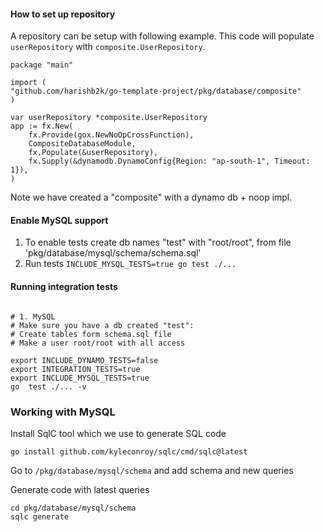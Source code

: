 #### How to set up repository

A repository can be setup with following example. This code will populate ```userRepository``` with
```composite.UserRepository```.

```golang
package "main"

import (
"github.com/harishb2k/go-template-project/pkg/database/composite"
)

var userRepository *composite.UserRepository
app := fx.New(
    fx.Provide(gox.NewNoOpCrossFunction),
    CompositeDatabaseModule,
    fx.Populate(&userRepository),
    fx.Supply(&dynamodb.DynamoConfig{Region: "ap-south-1", Timeout: 1}),
)
```

Note we have created a "composite" with a dynamo db + noop impl.

#### Enable MySQL support

1. To enable tests create db names "test" with "root/root", from file 'pkg/database/mysql/schema/schema.sql'
2. Run tests ```INCLUDE_MYSQL_TESTS=true go test ./... ```

#### Running integration tests

```shell

# 1. MySQL 
# Make sure you have a db created "test":
# Create tables form schema.sql file
# Make a user root/root with all access

export INCLUDE_DYNAMO_TESTS=false
export INTEGRATION_TESTS=true
export INCLUDE_MYSQL_TESTS=true
go  test ./... -v
```

### Working with MySQL
Install SqlC tool which we use to generate SQL code
```shell
go install github.com/kyleconroy/sqlc/cmd/sqlc@latest
```

Go to `/pkg/database/mysql/schema` and add schema and new queries

Generate code with latest queries
```shell
cd pkg/database/mysql/schema
sqlc generate
```